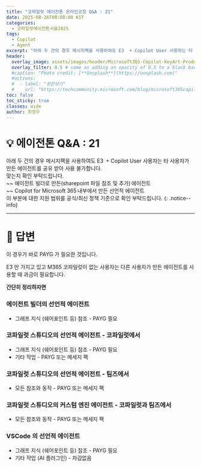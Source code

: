 ```yaml
---
title: "코파일럿 에이전톤 온라인코칭 Q&A : 21"
date: 2025-08-26T00:00:00 KST
categories:
  - 코파일럿에이전톤서울2025
tags:
  - Copilot
  - Agent
excerpt: "아래 두 건의 경우 메시지팩을 사용하여도 E3  + Copilot User 사용자는 타 사용자가 만든 에이전트를 공유 받아 사용 불가합니다.   "
header:
  overlay_image: assets/images/header/Microsoft365-Copilot-KeyArt-Productivity-6K-01.png
  overlay_filter: 0.5 # same as adding an opacity of 0.5 to a black background
  #caption: "Photo credit: [**Unsplash**](https://unsplash.com)"
  #actions:
  #  - label: "원문보기"
  #    url: "https://techcommunity.microsoft.com/blog/microsoft365copilotblog/what%E2%80%99s-new-in-microsoft-365-copilot--july-2025/4438253"
toc: false
toc_sticky: true
classes: wide
author: 최정우
---
```


# 💡 에이전톤 Q&A : 21

아래 두 건의 경우 메시지팩을 사용하여도 E3  + Copilot User 사용자는 타 사용자가 만든 에이전트를 공유 받아 사용 불가합니다.   
맞는지 확인 부탁드립니다.   
~~ 에이전트 빌더로 만든(sharepoint 파일 참조 및 추가) 에이전트   
~~ Copilot for Microsoft 365 내부에서 만든 선언적 에이전트   
이 부분에 대한 지원 범위를 공식/최신 정책 기준으로 확인 부탁드립니다.
{: .notice--info}

---

# 📝 답변

이 경우가 바로 PAYG 가 필요한 것입니다.

E3 만 가지고 있고 M365 코파일럿이 없는 사용자는 다른 사용자가 만든 에이전트를 사용할 때 과금이 필요합니다.

**간단히 정리하자면**

### 에이전트 빌더의 선언적 에이전트

- 그래프 지식 (쉐어포인트 등) 참조 - PAYG 필요

### 코파일럿 스튜디오의 선언적 에이전트 - 코파일럿에서

- 그래프 지식 (쉐어포인트 등) 참조 - PAYG 필요
- 기타 작업 - PAYG 또는 메세지 팩

### 코파일럿 스튜디오의 선언적 에이전트 - 팀즈에서

- 모든 참조와 동작 - PAYG 또는 메세지 팩

### 코파일럿 스튜디오의 커스텀 엔진 에이전트 - 코파일럿과 팀즈에서

- 모든 참조와 동작 - PAYG 또는 메세지 팩

### VSCode 의 선언적 에이전트

- 그래프 지식 (쉐어포인트 등) 참조 - PAYG 필요
- 기타 작업 (AI 플러그인) - 차감없음
